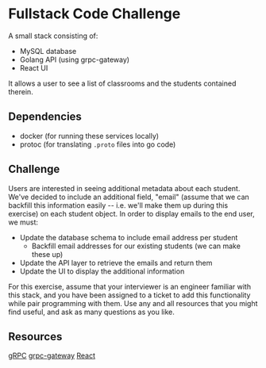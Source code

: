 # Fullstack Code Challenge
A small stack consisting of:
- MySQL database
- Golang API (using grpc-gateway)
- React UI

It allows a user to see a list of classrooms and the students contained therein.

## Dependencies
- docker (for running these services locally)
- protoc (for translating `.proto` files into go code)

## Challenge
Users are interested in seeing additional metadata about each student. We've decided to include an additional field, "email" (assume that we can backfill this information easily -- i.e. we'll make them up during this exercise) on each student object. In order to display emails to the end user, we must:
- Update the database schema to include email address per student
  - Backfill email addresses for our existing students (we can make these up)
- Update the API layer to retrieve the emails and return them
- Update the UI to display the additional information

For this exercise, assume that your interviewer is an engineer familiar with this stack, and you have been assigned to a ticket to add this functionality while pair programming with them. Use any and all resources that you might find useful, and ask as many questions as you like.

## Resources
[gRPC](https://grpc.io/)
[grpc-gateway](https://github.com/grpc-ecosystem/grpc-gateway)
[React](https://reactjs.org/)

